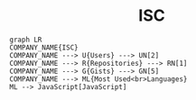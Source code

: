 <h1 align="center">ISC</h1>

```mermaid
graph LR
COMPANY_NAME{ISC}
COMPANY_NAME ---> U{Users} ---> UN[2]
COMPANY_NAME ---> R{Repositories} ---> RN[1]
COMPANY_NAME ---> G{Gists} ---> GN[5]
COMPANY_NAME ---> ML{Most Used<br>Languages}
ML --> JavaScript[JavaScript]
```
